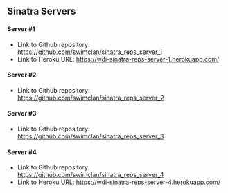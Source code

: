 ## Sinatra Servers

#### Server #1
- Link to Github repository: https://github.com/swimclan/sinatra_reps_server_1
- Link to Heroku URL: https://wdi-sinatra-reps-server-1.herokuapp.com/

#### Server #2
- Link to Github repository: https://github.com/swimclan/sinatra_reps_server_2

#### Server #3
- Link to Github repository: https://github.com/swimclan/sinatra_reps_server_3

#### Server #4
- Link to Github repository: https://github.com/swimclan/sinatra_reps_server_4
- Link to Heroku URL: https://wdi-sinatra-reps-server-4.herokuapp.com/
